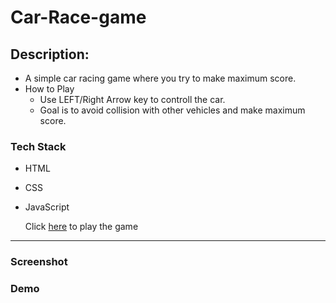 # Car-Race-game

## Description:
- A simple car racing game where you try to make maximum score.
- How to Play   
    - Use LEFT/Right Arrow key to controll the car.
    - Goal is to avoid collision with other vehicles and make maximum score.
### Tech Stack
- HTML
- CSS 
- JavaScript
    
    Click [here](https://aniruddha1261.github.io/Car-Racing/) to play the game
---

### Screenshot

### Demo
